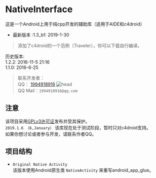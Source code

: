 # NativeInterface
这是一个Android上用于纯cpp开发的辅助库（适用于AIDE和c4droid）
* 最新版本 :1.3_b1: 2019-1-30<br>
>添加了c4droid的一个范例（Traveler），你可以下载自行编译。<br>


历史版本: <br>
1.2.2: 2016-11-5 21:16 <br>
1.1.0: 2016-6-25<br>

>联系开发者：<br>
QQ： [1994918916](http://qm.qq.com/cgi-bin/qm/qr?k=bG35WLlQiCM73a8zPApgkhGnZIUhoe5S)
![head](http://qlogo4.store.qq.com/qzone/1994918916/1994918916/30?1456664472 "sour and hot") <br>
QQ Mail：`1994918916@qq.com` <br>

## 注意
该项目采用[GPLv3许可证](http://www.gnu.org/licenses/gpl.html)发布并受其保护。 <br>
`2019.1.6 （6,January）`
该库现在处于测试阶段，暂时只对c4droid支持。 <br>
如果你想讨论或者参与开发，请联系作者QQ。

## 项目结构
* `Original Native Activity` <br>
	该版本使用Android原生类 `NativeActivity` 来重写android_app_glue。
